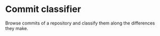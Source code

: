 # Commit classifier

Browse commits of a repository and classify them along the differences they make.
